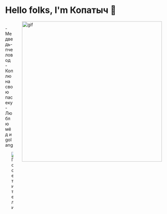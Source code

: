 <h1>Hello folks, I'm Копатыч 🍯</h1>
<img align="right" alt="gif" src="https://media1.tenor.com/m/Bl4us8m7xfMAAAAd/%D1%82%D1%83%D0%B0%D0%BB%D0%B5%D1%82-%D0%BA%D0%BE%D0%BF%D0%B0%D1%82%D1%8B%D1%87.gif" width="450">
<p align="left">

<div style="display: flex; justify-content: space-between;">
  <!-- Текстовая часть -->
  <div style="flex: 1; max-width: 50%;">
    <p align="left">
      - Медведь-пчеловод<br>
      - Коплю на свою пасеку
      - Люблю мёд и golang
    </p>
    <!-- Счётчик, выровненный по левому краю текста -->
    <div style="margin-left: 20px; margin-top: 10px;">
      <img src="https://img.shields.io/badge/🐝_Посетители_пасеки-1,257-gold?style=for-the-badge&logo=swarm&logoColor=white&labelColor=daa520" alt="Посетители">
    </div>
  </div>
</div>

<!---
Копатыч/Копатыч - это ✨ особый ✨ репозиторий
--->
